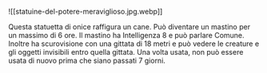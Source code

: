 ![[statuine-del-potere-meraviglioso.jpg.webp]]

Questa statuetta di onice raffigura un cane. Può diventare un mastino per un massimo di 6 ore. Il mastino ha Intelligenza 8 e può parlare Comune. Inoltre ha scurovisione con una gittata di 18 metri e può vedere le creature e gli oggetti invisibili entro quella gittata. Una volta usata, non può essere usata di nuovo prima che siano passati 7 giorni.